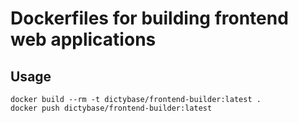 # Dockerfiles for building frontend web applications

## Usage

```shell
docker build --rm -t dictybase/frontend-builder:latest .
docker push dictybase/frontend-builder:latest
```
